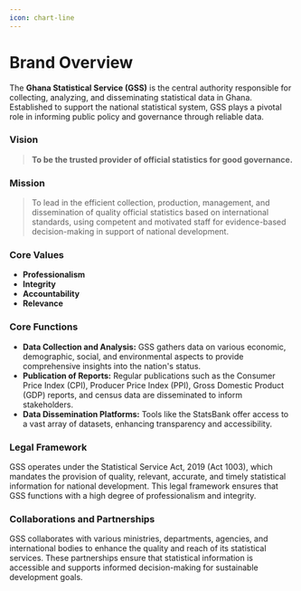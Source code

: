 ```yaml
---
icon: chart-line
---
```


# Brand Overview

The **Ghana Statistical Service (GSS)** is the central authority responsible for collecting, analyzing, and disseminating statistical data in Ghana. Established to support the national statistical system, GSS plays a pivotal role in informing public policy and governance through reliable data.

### **Vision**

> **To be the trusted provider of official statistics for good governance.**

### **Mission**

> To lead in the efficient collection, production, management, and dissemination of quality official statistics based on international standards, using competent and motivated staff for evidence-based decision-making in support of national development.

### **Core Values**

* **Professionalism**
* **Integrity**
* **Accountability**
* **Relevance**

### **Core Functions**

* **Data Collection and Analysis:** GSS gathers data on various economic, demographic, social, and environmental aspects to provide comprehensive insights into the nation's status.
* **Publication of Reports:** Regular publications such as the Consumer Price Index (CPI), Producer Price Index (PPI), Gross Domestic Product (GDP) reports, and census data are disseminated to inform stakeholders.
* **Data Dissemination Platforms:** Tools like the StatsBank offer access to a vast array of datasets, enhancing transparency and accessibility.

### **Legal Framework**

GSS operates under the Statistical Service Act, 2019 (Act 1003), which mandates the provision of quality, relevant, accurate, and timely statistical information for national development. This legal framework ensures that GSS functions with a high degree of professionalism and integrity.

### **Collaborations and Partnerships**

GSS collaborates with various ministries, departments, agencies, and international bodies to enhance the quality and reach of its statistical services. These partnerships ensure that statistical information is accessible and supports informed decision-making for sustainable development goals.
